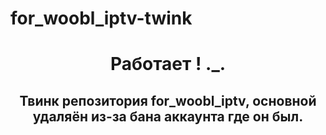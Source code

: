 # for_woobl_iptv-twink
<html>
<body>
<h1><center>Работает ! ._.</h1></center>
<h2><center>Твинк репозитория for_woobl_iptv, основной удаляён из-за бана аккаунта где он был.</h2></center>
</html>